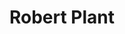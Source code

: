 ---
title: "Robert Plant"
summary: "English musician, singer and songwriter, born 20 August 1948 in West Bromwich, Staffordshire, England. Mostly known as lead singer of Led Zeppelin, Plant is regarded as one of the greatest vocalists in the history of rock music."
image: "robert-plant.jpg"
apple_music_artist_url: "https://music.apple.com/gb/artist/robert-plant/288062"
wikipedia_url: "none"
---